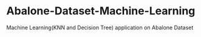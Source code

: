 # Abalone-Dataset-Machine-Learning
Machine Learning(KNN and Decision Tree) application on Abalone Dataset
